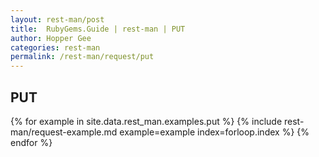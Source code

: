 ```yaml
---
layout: rest-man/post
title:  RubyGems.Guide | rest-man | PUT
author: Hopper Gee
categories: rest-man
permalink: /rest-man/request/put
---
```


<div class="post">
  <h2 class="title">PUT</h2>

  {% for example in site.data.rest_man.examples.put %}
    {% include rest-man/request-example.md example=example index=forloop.index  %}
  {% endfor %}
</div>
